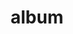 ---
layout: album
resource: facebook
title: "album"
description: "masonry"
active: gallery
header-img: "img/gallery-bg.jpg"
album-title: "my 9th album"
images:
  - image_path: HQT/quan dai (2)/856809376491654_448511481_856809373158321_6724114455233420048_n.jpg
  - image_path: HQT/quan dai (2)/857528503086408_448593969_857528499753075_4144536402808936156_n.jpg
  - image_path: HQT/quan dai (2)/874933034679288_451594902_874935011345757_2068202151222736638_n.jpg
  - image_path: HQT/quan dai (2)/874933034679288_456036774_896527482519843_2482598527229231477_n.jpg
  - image_path: HQT/quan dai (2)/926185542887370_461682388_926187776220480_5152753064909053947_n.jpg
  - image_path: HQT/quan dai (2)/941073721398552_461679425_926186906220567_4420719441826441632_n.jpg
  - image_path: HQT/quan dai (2)/941073721398552_464175237_941073724731885_5203309900721292017_n.jpg
  - image_path: HQT/quan dai (2)/954906380015286_466165170_954906383348619_1577841186566801989_n.jpg
  - image_path: HQT/quan dai (2)/974759091363348_469290522_974759094696681_2300962413105189050_n.jpg
  - image_path: HQT/quan dai (2)/975631674609423_469552191_975631677942756_3641309008073848488_n.jpg
  - image_path: HQT/quan dai (2)/975643827941541_469522060_975643831274874_782567414028240311_n.jpg
  - image_path: HQT/quan dai (2)/975643884608202_469620392_975643887941535_5028271926822404440_n.jpg
  - image_path: HQT/quan dai (2)/975643951274862_469480855_975643954608195_8077295102989854860_n.jpg
  - image_path: HQT/quan dai (2)/982644370574820_470607337_982644813908109_5140853510250577912_n.jpg
  - image_path: HQT/quan dai (2)/983211700518087_470576607_983213173851273_1078413049644259229_n.jpg
  - image_path: HQT/quan dai (2)/983211720518085_470692880_983213187184605_4469809414762212351_n.jpg
  - image_path: HQT/quan dai (2)/983211770518080_470616215_983213247184599_4408921699873408235_n.jpg
---